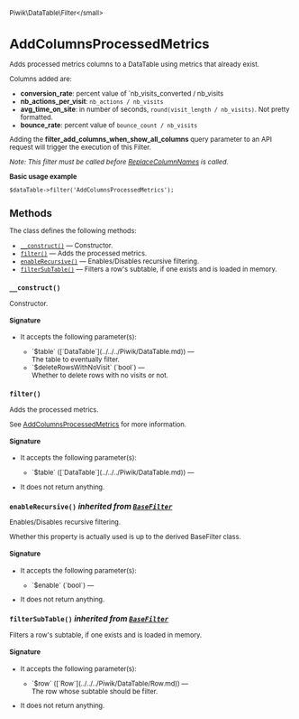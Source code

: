 <small>Piwik\DataTable\Filter\</small>

AddColumnsProcessedMetrics
==========================

Adds processed metrics columns to a DataTable using metrics that already exist.

Columns added are:

- **conversion_rate**: percent value of `nb_visits_converted / nb_visits
- **nb_actions_per_visit**: `nb_actions / nb_visits`
- **avg_time_on_site**: in number of seconds, `round(visit_length / nb_visits)`. Not
                        pretty formatted.
- **bounce_rate**: percent value of `bounce_count / nb_visits`

Adding the **filter_add_columns_when_show_all_columns** query parameter to
an API request will trigger the execution of this Filter.

_Note: This filter must be called before [ReplaceColumnNames](/api-reference/Piwik/DataTable/Filter/ReplaceColumnNames) is called._

**Basic usage example**

    $dataTable->filter('AddColumnsProcessedMetrics');

Methods
-------

The class defines the following methods:

- [`__construct()`](#__construct) &mdash; Constructor.
- [`filter()`](#filter) &mdash; Adds the processed metrics.
- [`enableRecursive()`](#enablerecursive) &mdash; Enables/Disables recursive filtering.
- [`filterSubTable()`](#filtersubtable) &mdash; Filters a row's subtable, if one exists and is loaded in memory.

<a name="__construct" id="__construct"></a>
<a name="__construct" id="__construct"></a>
### `__construct()` 
Constructor.

#### Signature

-  It accepts the following parameter(s):

   <ul>
   <li>
      <div markdown="1" class="parameter">
      `$table` ([`DataTable`](../../../Piwik/DataTable.md)) &mdash;

      <div markdown="1" class="param-desc"> The table to eventually filter.</div>

      <div style="clear:both;"/>

      </div>
   </li>
   <li>
      <div markdown="1" class="parameter">
      `$deleteRowsWithNoVisit` (`bool`) &mdash;

      <div markdown="1" class="param-desc"> Whether to delete rows with no visits or not.</div>

      <div style="clear:both;"/>

      </div>
   </li>
   </ul>

<a name="filter" id="filter"></a>
<a name="filter" id="filter"></a>
### `filter()` 
Adds the processed metrics.

See [AddColumnsProcessedMetrics](/api-reference/Piwik/DataTable/Filter/AddColumnsProcessedMetrics) for
more information.

#### Signature

-  It accepts the following parameter(s):

   <ul>
   <li>
      <div markdown="1" class="parameter">
      `$table` ([`DataTable`](../../../Piwik/DataTable.md)) &mdash;

      <div markdown="1" class="param-desc"></div>

      <div style="clear:both;"/>

      </div>
   </li>
   </ul>
- It does not return anything.

<a name="enablerecursive" id="enablerecursive"></a>
<a name="enableRecursive" id="enableRecursive"></a>
### `enableRecursive()` *inherited from [`BaseFilter`](../../../Piwik/DataTable/BaseFilter.md)*
Enables/Disables recursive filtering.

Whether this property is actually used
is up to the derived BaseFilter class.

#### Signature

-  It accepts the following parameter(s):

   <ul>
   <li>
      <div markdown="1" class="parameter">
      `$enable` (`bool`) &mdash;

      <div markdown="1" class="param-desc"></div>

      <div style="clear:both;"/>

      </div>
   </li>
   </ul>
- It does not return anything.

<a name="filtersubtable" id="filtersubtable"></a>
<a name="filterSubTable" id="filterSubTable"></a>
### `filterSubTable()` *inherited from [`BaseFilter`](../../../Piwik/DataTable/BaseFilter.md)*
Filters a row's subtable, if one exists and is loaded in memory.

#### Signature

-  It accepts the following parameter(s):

   <ul>
   <li>
      <div markdown="1" class="parameter">
      `$row` ([`Row`](../../../Piwik/DataTable/Row.md)) &mdash;

      <div markdown="1" class="param-desc"> The row whose subtable should be filter.</div>

      <div style="clear:both;"/>

      </div>
   </li>
   </ul>
- It does not return anything.

